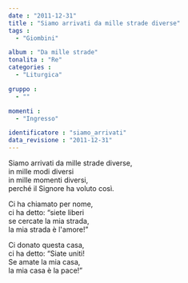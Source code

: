 ```yaml
---
date : "2011-12-31"
title : "Siamo arrivati da mille strade diverse"
tags : 
  - "Giombini"

album : "Da mille strade"
tonalita : "Re"
categories : 
  - "Liturgica"

gruppo : 
  - ""

momenti : 
  - "Ingresso"

identificatore : "siamo_arrivati"
data_revisione : "2011-12-31"
---
```

  
  
Siamo arrivati da mille strade diverse,  
in mille modi diversi  
in mille momenti diversi,  
perché il Signore  ha voluto così.  
  
  
 Ci ha chiamato per nome,   
ci ha detto: “siete liberi   
se cercate la mia strada,   
la mia strada  è l'amore!”  
  
  
  
Ci donato questa casa,  
ci ha detto: “Siate uniti!  
Se amate la mia casa,  
la mia casa è la pace!”  
  
  
  
  
